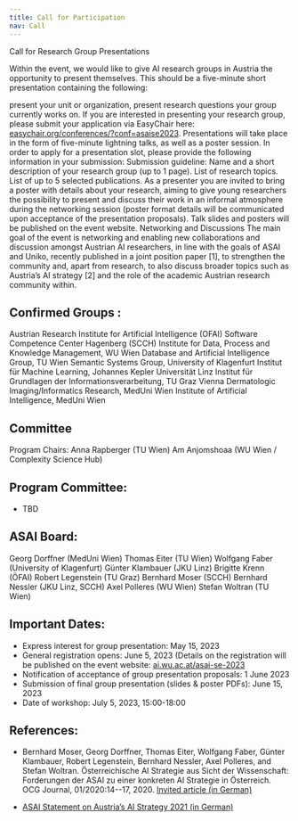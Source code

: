 ```yaml
---
title: Call for Participation
nav: Call
---
```



Call for Research Group Presentations

Within the event, we would like to give AI research groups in Austria the opportunity to present themselves. This should be a five-minute short presentation containing the following:

present your unit or organization,
present research questions your group currently works on.
If you are interested in presenting your research group, please submit your application via EasyChair here: [easychair.org/conferences/?conf=asaise2023](https://easychair.org/my/conference?conf=asaise2023). Presentations will take place in the form of five-minute lightning talks, as well as a poster session. In order to apply for a presentation slot, please provide the following information in your submission:
Submission guideline:
	Name and a short description of your research group (up to 1 page).
	List of research topics.
	List of up to 5 selected publications.
As a presenter you are invited to bring a poster with details about your research, aiming to give young researchers the possibility to present and discuss their work in an informal atmosphere during the networking session (poster format details will be communicated upon acceptance of the presentation proposals). Talk slides and posters will be published on the event website.
Networking and Discussions
The main goal of the event is networking and enabling new collaborations and discussion amongst Austrian AI researchers, in line with the goals of ASAI and Uniko, recently published in a joint position paper [1], to strengthen the community and, apart from research, to also discuss broader topics such as Austria’s AI strategy [2] and the role of the academic Austrian research community within.


## Confirmed Groups : 
Austrian Research Institute for Artificial Intelligence (OFAI)
Software Competence Center Hagenberg (SCCH)
Institute for Data, Process and Knowledge Management, WU Wien
Database and Artificial Intelligence Group, TU Wien
Semantic Systems Group, University of Klagenfurt
Institut für Machine Learning, Johannes Kepler Universität Linz
Institut für Grundlagen der Informationsverarbeitung, TU Graz
Vienna Dermatologic Imaging/Informatics Research, MedUni Wien
Institute of Artificial Intelligence, MedUni Wien


## Committee
Program Chairs:
Anna Rapberger (TU Wien)
Am Anjomshoaa (WU Wien / Complexity Science Hub)

## Program Committee: 
- TBD

## ASAI Board:
Georg Dorffner (MedUni Wien)
Thomas Eiter (TU Wien)
Wolfgang Faber (University of Klagenfurt)
Günter Klambauer (JKU Linz)
Brigitte Krenn (ÖFAI)
Robert Legenstein (TU Graz) 
Bernhard Moser (SCCH)
Bernhard Nessler (JKU Linz, SCCH)
Axel Polleres (WU Wien) 
Stefan Woltran (TU Wien)

## Important Dates:
- Express interest for group presentation: May 15, 2023
- General registration opens: June 5, 2023 (Details on the registration will be published on the event website: [ai.wu.ac.at/asai-se-2023](https://ai.wu.ac.at/asai-se-2023) 
- Notification of acceptance of group presentation proposals: 1 June 2023
- Submission of final group presentation (slides & poster PDFs): June 15, 2023
- Date of workshop: July 5, 2023, 15:00-18:00


## References: 
- Bernhard Moser, Georg Dorffner, Thomas Eiter, Wolfgang Faber, Günter Klambauer, Robert Legenstein, Bernhard Nessler, Axel Polleres, and Stefan Woltran. Österreichische AI Strategie aus Sicht der Wissenschaft: Forderungen der ASAI zu einer konkreten AI Strategie in Österreich. OCG Journal, 01/2020:14--17, 2020. [Invited article (in German)](https://www.ocg.at/sites/ocg.at/files/medien/pdfs/OCG-Journal20-1-2.pdf#page=14)


- [ASAI Statement on Austria’s AI Strategy 2021 (in German)](https://www.asai.ac.at/en/downloads-and-publications?file=files/board/documents/statement-ai-initiative-2021.pdf&cid=752)
